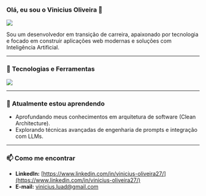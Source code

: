 ### Olá, eu sou o Vinicius Oliveira 👋

<p align="left"> 
  <a href="https://www.linkedin.com/in/vinicius-oliveira27/" target="_blank"><img src="https://img.shields.io/badge/LinkedIn-0077B5?style=for-the-badge&logo=linkedin&logoColor=white" /></a>
  </p>

Sou um desenvolvedor em transição de carreira, apaixonado por tecnologia e focado em construir aplicações web modernas e soluções com Inteligência Artificial.

---

### 🚀 Tecnologias e Ferramentas

<p align="left">
  <a href="https://skillicons.dev">
    <img src="https://skillicons.dev/icons?i=nextjs,react,nodejs,typescript,javascript,html,css,express,postgres,mongodb,git,github,vscode&perline=6" />
  </a>
</p>

---

### 🌱 Atualmente estou aprendendo

- Aprofundando meus conhecimentos em arquitetura de software (Clean Architecture).
- Explorando técnicas avançadas de engenharia de prompts e integração com LLMs.

---

### 📫 Como me encontrar

- **LinkedIn:** [https://www.linkedin.com/in/vinicius-oliveira27/](https://www.linkedin.com/in/vinicius-oliveira27/)
- **E-mail:** vinicius.luad@gmail.com
